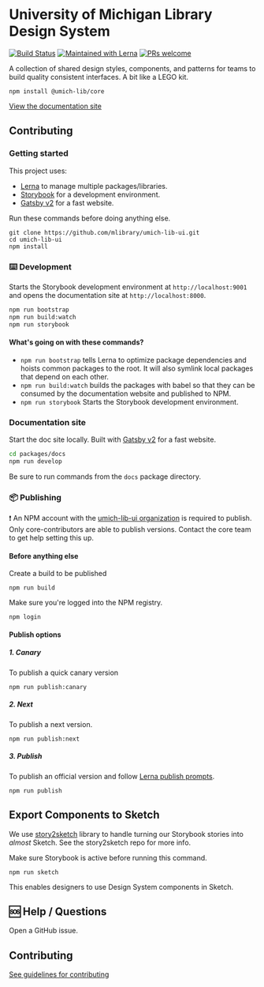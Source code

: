 # University of Michigan Library Design System

[![Build Status](https://travis-ci.org/mlibrary/umich-lib-ui.svg?branch=master)](https://travis-ci.org/mlibrary/umich-lib-ui) [![Maintained with Lerna](https://img.shields.io/badge/maintained%20with-lerna-cc00ff.svg)](https://lerna.js.org/) [![PRs welcome](https://img.shields.io/badge/PRs-welcome-brightgreen.svg)](https://github.com/mlibrary/umich-lib-ui/blob/master/CONTRIBUTING.md)

A collection of shared design styles, components, and patterns for teams to build quality consistent interfaces. A bit like a LEGO kit.

```
npm install @umich-lib/core
```

[View the documentation site](https://design-system.lib.umich.edu/)

## Contributing

### Getting started

This project uses:
- [Lerna](https://lernajs.io/) to manage multiple packages/libraries.
- [Storybook](https://storybook.js.org/) for a development environment.
- [Gatsby v2](https://www.gatsbyjs.org/) for a fast website.

Run these commands before doing anything else.
```
git clone https://github.com/mlibrary/umich-lib-ui.git
cd umich-lib-ui
npm install
```

### ⌨️ Development

Starts the Storybook development environment at `http://localhost:9001` and opens the documentation site at `http://localhost:8000`.

```sh
npm run bootstrap
npm run build:watch
npm run storybook
```

#### What's going on with these commands?

- `npm run bootstrap` tells Lerna to optimize package dependencies and hoists common packages to the root. It will also symlink local packages that depend on each other.
- `npm run build:watch` builds the packages with babel so that they can be consumed by the documentation website and published to NPM.
- `npm run storybook` Starts the Storybook development environment.

### Documentation site

Start the doc site locally. Built with [Gatsby v2](https://www.gatsbyjs.org/) for a fast website.

```sh
cd packages/docs
npm run develop
```

Be sure to run commands from the `docs` package directory.

### 📦 Publishing

❗ An NPM account with the [umich-lib-ui organization](https://www.npmjs.com/org/umich-lib-ui) is required to publish. Only core-contributors are able to publish versions. Contact the core team to get help setting this up.

#### Before anything else

Create a build to be published

```
npm run build
```

Make sure you're logged into the NPM registry.

```
npm login
```

#### Publish options

##### 1. Canary

To publish a quick canary version

```
npm run publish:canary
```

##### 2. Next

To publish a next version.

```
npm run publish:next
```

##### 3. Publish

To publish an official version and follow [Lerna publish prompts](https://github.com/lerna/lerna/tree/master/commands/publish).

```
npm run publish
```

## Export Components to Sketch

We use [story2sketch](https://github.com/chrisvxd/story2sketch) library to handle turning our Storybook stories into _almost_ Sketch. See the story2sketch repo for more info.

Make sure Storybook is active before running this command.

```
npm run sketch
```

This enables designers to use Design System components in Sketch.

## 🆘 Help / Questions

Open a GitHub issue.

## Contributing

[See guidelines for contributing](https://github.com/mlibrary/umich-lib-components-react/blob/master/CONTRIBUTING.md)
